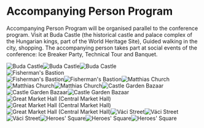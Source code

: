 # Accompanying Person Program

Accompanying Person Program will be organised parallel to the conference program. Visit at Buda Castle (the historical castle and palace complex of the Hungarian kings, part of the World Heritage Site), Guided walking in the city, shopping. The accompanying person takes part at social events of the conference: Ice Breaker Party, Technical Tour and Banquet.

![Buda Castle](http://istvs2017.hu/wp-content/uploads/2016/12/Buda-castle.jpg)![Buda Castle](http://istvs2017.hu/wp-content/uploads/2016/12/Buda-Castle\_1.jpg)![Buda Castle](http://istvs2017.hu/wp-content/uploads/2016/12/Buda-Castle\_2.jpg)\
![Fisherman's Bastion](http://istvs2017.hu/wp-content/uploads/2016/12/fishermens-bastion.jpg)\
![Fisherman's Bastion](http://istvs2017.hu/wp-content/uploads/2016/12/fishermens-bastion\_2.jpg)![Fisherman's Bastion](http://istvs2017.hu/wp-content/uploads/2016/12/fishermens-bastion\_1.jpg)![Matthias Church](http://istvs2017.hu/wp-content/uploads/2016/12/Matthias-church.jpg)![Matthias Church](http://istvs2017.hu/wp-content/uploads/2016/12/Matthias-church\_1.jpg)![Matthias Church](http://istvs2017.hu/wp-content/uploads/2016/12/Matthias-church\_2.jpg)![Castle Garden Bazaar](http://istvs2017.hu/wp-content/uploads/2016/12/the\_castle\_garden\_bazaar.jpg)![Castle Garden Bazaar](http://istvs2017.hu/wp-content/uploads/2016/12/the\_castle\_garden\_bazaar\_1.jpg)![Castle Garden Bazaar](http://istvs2017.hu/wp-content/uploads/2016/12/the\_castle\_garden\_bazaar\_2.jpg)![Great Market Hall (Central Market Hall)](http://istvs2017.hu/wp-content/uploads/2016/12/Great\_Market\_Hall\_Budapest.jpg)![Great Market Hall (Central Market Hall)](http://istvs2017.hu/wp-content/uploads/2016/12/Great\_Market\_Hall\_Budapest\_1.jpg)![Great Market Hall (Central Market Hall)](http://istvs2017.hu/wp-content/uploads/2016/12/Great\_Market\_Hall\_Budapest\_2.jpg)![Váci Street](http://istvs2017.hu/wp-content/uploads/2016/12/Vaci-street.jpg)![Váci Street](http://istvs2017.hu/wp-content/uploads/2016/12/Vaci-street\_1.jpg)![Váci Street](http://istvs2017.hu/wp-content/uploads/2016/12/Vaci-street\_2.jpg)![Heroes' Square](http://istvs2017.hu/wp-content/uploads/2016/12/Heroes-Square.jpg)![Heroes' Square](http://istvs2017.hu/wp-content/uploads/2016/12/Heroes-Square\_1.jpg)![Heroes' Square](http://istvs2017.hu/wp-content/uploads/2016/12/Heroes-Square\_2.jpg)

<figure><img src="../.gitbook/assets/accompanying person program.png" alt=""><figcaption></figcaption></figure>
